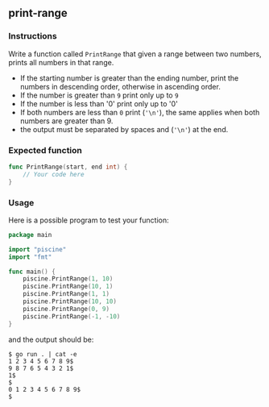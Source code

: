 ## print-range 

### Instructions

Write a function called `PrintRange` that given a range between two numbers, prints all numbers in that range.

- If the starting number is greater than the ending number, print the numbers in descending order, otherwise in ascending order.
- If the number is greater than `9` print only up to `9`
- If the number is less than '0' print only up to '0'
- If both numbers are less than `0` print (`'\n'`), the same applies when both numbers are greater than 9.
- the output must be separated by spaces and (`'\n'`) at the end.

### Expected function

```go
func PrintRange(start, end int) {
    // Your code here
}
```

### Usage

Here is a possible program to test your function:

```go
package main

import "piscine"
import "fmt"

func main() {
    piscine.PrintRange(1, 10)
    piscine.PrintRange(10, 1)
    piscine.PrintRange(1, 1)
    piscine.PrintRange(10, 10)
    piscine.PrintRange(0, 9)
    piscine.PrintRange(-1, -10)
}
```

and the output should be:

```console
$ go run . | cat -e
1 2 3 4 5 6 7 8 9$
9 8 7 6 5 4 3 2 1$
1$
$
0 1 2 3 4 5 6 7 8 9$
$
```
